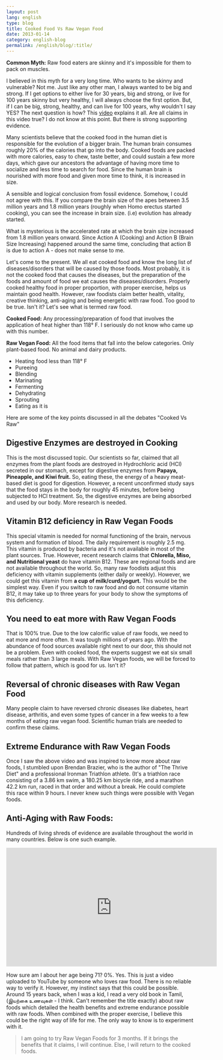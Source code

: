 ```yaml
---
layout: post
lang: english
type: blog
title: Cooked Food Vs Raw Vegan Food
date: 2013-01-14
category: english-blog
permalink: /english/blog/:title/
---
```


**Common Myth:** Raw food eaters are skinny and it's impossible for them to pack on muscles.

I believed in this myth for a very long time. Who wants to be skinny and vulnerable? Not me. Just like any other man, I always wanted to be big and strong. If I get options to either live for 30 years, big and strong, or live for 100 years skinny but very healthy, I will always choose the first option. But, if I can be big, strong, healthy, and can live for 100 years, why wouldn't I say YES? The next question is how? This [video](https://www.youtube.com/watch?v=SbEUHCU_GtM) explains it all. Are all claims in this video true? I do not know at this point. But there is strong supporting evidence.

Many scientists believe that the cooked food in the human diet is responsible for the evolution of a bigger brain. The human brain consumes roughly 20% of the calories that go into the body. Cooked foods are packed with more calories, easy to chew, taste better, and could sustain a few more days, which gave our ancestors the advantage of having more time to socialize and less time to search for food. Since the human brain is nourished with more food and given more time to think, it is increased in size.

A sensible and logical conclusion from fossil evidence. Somehow, I could not agree with this. If you compare the brain size of the apes between 3.5 million years and 1.8 million years (roughly when Homo erectus started cooking), you can see the increase in brain size. (i.e) evolution has already started.

What is mysterious is the accelerated rate at which the brain size increased from 1.8 million years onward. Since Action A (Cooking) and Action B (Brain Size Increasing) happened around the same time, concluding that action B is due to action A - does not make sense to me.

Let's come to the present. We all eat cooked food and know the long list of diseases/disorders that will be caused by those foods. Most probably, it is not the cooked food that causes the diseases, but the preparation of the foods and amount of food we eat causes the diseases/disorders. Properly cooked healthy food in proper proportion, with proper exercise, helps us maintain good health. However, raw foodists claim better health, vitality, creative thinking, anti-aging and being energetic with raw food. Too good to be true. Isn't it? Let's see what is termed raw food.

**Cooked Food:** Any processing/preparation of food that involves the application of heat higher than 118° F. I seriously do not know who came up with this number.

**Raw Vegan Food:** All the food items that fall into the below categories. Only plant-based food. No animal and dairy products.

* Heating food less than 118° F
* Pureeing
* Blending
* Marinating
* Fermenting
* Dehydrating
* Sprouting
* Eating as it is

Here are some of the key points discussed in all the debates "Cooked Vs Raw"

## Digestive Enzymes are destroyed in Cooking

This is the most discussed  topic. Our scientists so far, claimed that all enzymes from the plant foods are destroyed in Hydrochloric acid (HCl) secreted in our stomach, except for digestive enzymes from **Papaya, Pineapple, and Kiwi fruit.** So, eating these, the energy of a heavy meat-based diet is good for digestion. However, a recent unconfirmed study says that the food stays in the body for roughly 45 minutes, before being subjected to HCl treatment. So, the digestive enzymes are being absorbed and used by our body. More research is needed.

## Vitamin B12 deficiency in Raw Vegan Foods

This special vitamin is needed for normal functioning of the brain, nervous system and formation of blood. The daily requirement is roughly 2.5 mg. This vitamin is produced by bacteria and it's not available in most of the plant sources. True. However, recent research claims that **Chlorella, Miso, and  Nutritional yeast** do have vitamin B12. These are regional foods and are not available throughout the world. So, many raw foodists adjust this deficiency with vitamin supplements (either daily or weekly). However, we could get this vitamin from **a cup of milk/curd/yogurt.** This would be the simplest way. Even if you switch to raw food and do not consume vitamin B12, it may take up to three years for your body to show the symptoms of this deficiency.

## You need to eat more with Raw Vegan Foods

That is 100% true. Due to the low calorific value of raw foods, we need to eat more and more often. It was tough millions of years ago. With the abundance of food sources available right next to  our door, this should not be a problem. Even with cooked food, the experts suggest we eat six small meals rather than 3 large meals. With Raw Vegan foods, we will be forced to follow that pattern, which is good for us. Isn't it?

## Reversal of chronic diseases with Raw Vegan Food

Many people claim to have reversed chronic diseases like diabetes, heart disease, arthritis, and even some types of cancer in a few weeks to a few months of eating raw vegan food. Scientific human trials are needed to confirm these claims.

## Extreme Endurance with Raw Vegan Foods

Once I saw the above video and was inspired to know more about raw foods, I stumbled upon Brendan Brazier, who is the author of "The Thrive Diet" and a professional Ironman Triathlon athlete. (It's a triathlon race consisting of a 3.86 km swim, a 180.25 km bicycle ride, and a marathon 42.2 km run, raced in that order and without a break. He could complete this race within 9 hours. I never knew such things were possible with Vegan foods.

## Anti-Aging with Raw Foods:

Hundreds of living shreds of evidence are available throughout the world in many countries. Below is one such example.

<iframe width="560" height="315" src="https://www.youtube-nocookie.com/embed/O6oJA_xhTa8?rel=0" frameborder="0" allow="autoplay; encrypted-media" allowfullscreen></iframe>

How sure am I about her age being 71? 0%. Yes. This is just a video uploaded to YouTube by someone who loves raw food. There is no reliable way to verify it. However, my instinct says that this could be possible. Around 15 years back,  when I was a kid, I read a very old book in Tamil, (&#2951;&#2991;&#2993;&#3021;&#2965;&#3016; &#2953;&#2979;&#2997;&#3009;&#2965;&#2995;&#3021; - I think. Can't remember the title exactly) about raw foods which detailed the health benefits and extreme endurance possible with raw foods. When combined with the proper exercise, I believe this could be the right way of life for me. The only way to know is to experiment with it.

> I am going to try Raw Vegan Foods for 3 months. If it brings the benefits that it claims, I will continue. Else, I will return to the cooked foods.
